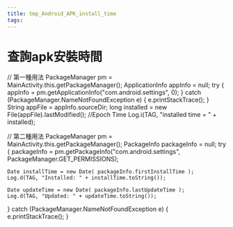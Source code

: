 ```yaml
---
title: tmp_Android_APK_install_time
tags:
---
```

查詢apk安裝時間
===

// 第一種用法
PackageManager pm = MainActivity.this.getPackageManager();
ApplicationInfo appInfo = null;
try {
    appInfo = pm.getApplicationInfo("com.android.settings", 0);
} catch (PackageManager.NameNotFoundException e) {
    e.printStackTrace();
}
String appFile = appInfo.sourceDir;
long installed = new File(appFile).lastModified(); //Epoch Time
Log.i(TAG, "installed time = " + installed);

// 第二種用法
PackageManager pm = MainActivity.this.getPackageManager();
PackageInfo packageInfo = null;
try {
    packageInfo = pm.getPackageInfo("com.android.settings", PackageManager.GET_PERMISSIONS);

    Date installTime = new Date( packageInfo.firstInstallTime );
    Log.d(TAG, "Installed: " + installTime.toString());

    Date updateTime = new Date( packageInfo.lastUpdateTime );
    Log.d(TAG, "Updated: " + updateTime.toString());
} catch (PackageManager.NameNotFoundException e) {
    e.printStackTrace();
}